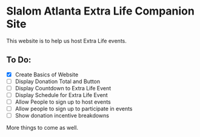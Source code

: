 # Slalom Atlanta Extra Life Companion Site

This website is to help us host Extra Life events.

## To Do:
- [x] Create Basics of Website
- [ ] Display Donation Total and Button
- [ ] Display Countdown to Extra Life Event
- [ ] Display Schedule for Extra Life Event
- [ ] Allow People to sign up to host events
- [ ] Allow people to sign up to participate in events
- [ ] Show donation incentive breakdowns

More things to come as well.
